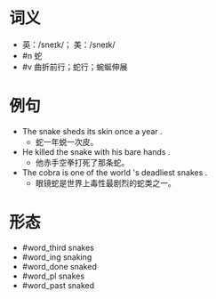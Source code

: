 # 词义
- 英：/sneɪk/； 美：/sneɪk/
- #n 蛇
- #v 曲折前行；蛇行；蜿蜒伸展
# 例句
- The snake sheds its skin once a year .
	- 蛇一年蜕一次皮。
- He killed the snake with his bare hands .
	- 他赤手空拳打死了那条蛇。
- The cobra is one of the world 's deadliest snakes .
	- 眼镜蛇是世界上毒性最剧烈的蛇类之一。
# 形态
- #word_third snakes
- #word_ing snaking
- #word_done snaked
- #word_pl snakes
- #word_past snaked
